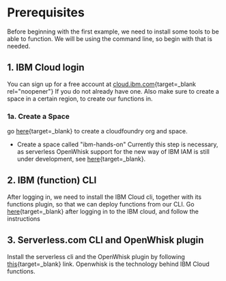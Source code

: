 # Prerequisites
Before beginning with the first example, we need to install some tools to be able to function. We will be using the command line, so begin with that is needed.

## 1. IBM Cloud login
You can sign up for a free account at [cloud.ibm.com](https://ibm.biz/BdzJU2){target=_blank rel="noopener"} If you do not already have one.
Also make sure to create a space in a certain region, to create our functions in.

### 1a. Create a Space
go [here](https://cloud.ibm.com/docs/account?topic=account-orgsspacesusers){target=_blank} to create a cloudfoundry org and space.
* Create a space called "ibm-hands-on"
Currently this step is necessary, as serverless OpenWhisk support for the new way of IBM IAM is still under development, see [here](https://github.com/serverless/serverless-openwhisk/issues/169){target=_blank}.

## 2. IBM (function) CLI
After logging in, we need to install the IBM Cloud cli, together with its functions plugin, so that we can deploy functions from our CLI.
Go [here](https://cloud.ibm.com/functions/learn/cli){target=_blank} after logging in to the IBM cloud, and follow the instructions

## 3. Serverless.com CLI and OpenWhisk plugin
Install the serverless cli and the OpenWhisk plugin by following [this](https://serverless.com/framework/docs/providers/openwhisk/guide/installation/){target=_blank} link. Openwhisk is the technology behind IBM Cloud functions.
